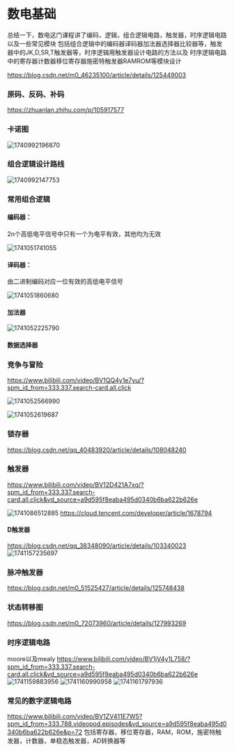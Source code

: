 # 数电基础
总结一下，数电这门课程讲了编码，逻辑，组合逻辑电路，触发器，时序逻辑电路以及一些常见模块
包括组合逻辑中的编码器译码器加法器选择器比较器等，触发器中的JK,D,SR,T触发器等，时序逻辑用触发器设计电路的方法以及
时序逻辑电路中的寄存器计数器移位寄存器施密特触发器RAMROM等模块设计

https://blog.csdn.net/m0_46235100/article/details/125449003

### 原码、反码、补码

https://zhuanlan.zhihu.com/p/105917577

### 卡诺图
![1740992196870](image/3.3（数电1-4）/1740992196870.png)

### 组合逻辑设计路线

![1740992147753](image/3.3（数电1-4）/1740992147753.png)

### 常用组合逻辑

#### 编码器：

2n个高低电平信号中只有一个为电平有效，其他均为无效

![1741051741055](image/3.3（数电1-4）/1741051741055.png)

#### 译码器：

由二进制编码对应一位有效的高低电平信号

![1741051860680](image/3.3（数电1-4）/1741051860680.png)

#### 加法器

![1741052225790](image/3.3（数电1-4）/1741052225790.png)

#### 数据选择器

### 竞争与冒险

https://www.bilibili.com/video/BV1QQ4y1e7yu/?spm_id_from=333.337.search-card.all.click

![1741052566990](image/3.3（数电1-4）/1741052566990.png)

![1741052619687](image/3.3（数电1-4）/1741052619687.png)

### 锁存器
 https://blog.csdn.net/qq_40483920/article/details/108048240
 
### 触发器
https://www.bilibili.com/video/BV12D421A7xq/?spm_id_from=333.337.search-card.all.click&vd_source=a9d595f8eaba495d0340b6ba622b626e

![1741086512885](image/3.3（数电1-4）/1741086512885.png)
https://cloud.tencent.com/developer/article/1678794
#### D触发器
https://blog.csdn.net/qq_38348090/article/details/103340023
![1741157235697](image/3.3（数电1-4）/1741157235697.png)
### 脉冲触发器
https://blog.csdn.net/m0_51525427/article/details/125748438
### 状态转移图
https://blog.csdn.net/m0_72073960/article/details/127993269

### 时序逻辑电路
moore以及mealy
https://www.bilibili.com/video/BV1jV4y1L758/?spm_id_from=333.337.search-card.all.click&vd_source=a9d595f8eaba495d0340b6ba622b626e
![1741159883956](image/3.3（数电1-4）/1741159883956.png)
![1741160990958](image/3.3（数电1-4）/1741160990958.png)
![1741161797936](image/3.3（数电1-4）/1741161797936.png)
### 常见的数字逻辑电路
https://www.bilibili.com/video/BV1ZV411E7W5?spm_id_from=333.788.videopod.episodes&vd_source=a9d595f8eaba495d0340b6ba622b626e&p=72
包括寄存器，移位寄存器，RAM，ROM，施密特触发器，计数器，单稳态触发器，AD转换器等